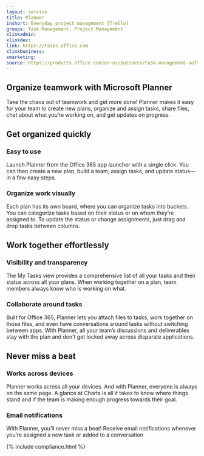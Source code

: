 ```yaml
---
layout: service
title: Planner
inshort: Everyday project management [Trello]
groups: Task Management; Project Management
xlinkadmin: 
xlinkdev: 
link: https://tasks.office.com
xlinkbusiness: 
xmarketing: 
source: https://products.office.com/en-us/business/task-management-software
---
```

## Organize teamwork with Microsoft Planner
Take the chaos out of teamwork and get more done! Planner makes it easy for your team to create new plans, organize and assign tasks, share files, chat about what you’re working on, and get updates on progress. 

## Get organized quickly 

### Easy to use 
Launch Planner from the Office 365 app launcher with a single click. You can then create a new plan, build a team, assign tasks, and update status—in a few easy steps. 

### Organize work visually 
Each plan has its own board, where you can organize tasks into buckets. You can categorize tasks based on their status or on whom they’re assigned to. To update the status or change assignments, just drag and drop tasks between columns. 


## Work together effortlessly 
### Visibility and transparency 
The My Tasks view provides a comprehensive list of all your tasks and their status across all your plans. When working together on a plan, team members always know who is working on what. 

### Collaborate around tasks 
Built for Office 365, Planner lets you attach files to tasks, work together on those files, and even have conversations around tasks without switching between apps. With Planner, all your team’s discussions and deliverables stay with the plan and don’t get locked away across disparate applications. 


## Never miss a beat 

### Works across devices
Planner works across all your devices. And with Planner, everyone is always on the same page. A glance at Charts is all it takes to know where things stand and if the team is making enough progress towards their goal. 

### Email notifications
With Planner, you’ll never miss a beat! Receive email notifications whenever you’re assigned a new task or added to a conversation

{% include compliance.html %}